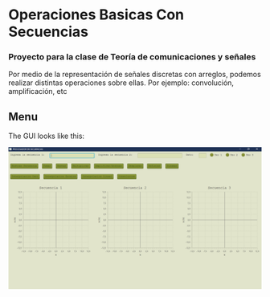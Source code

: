 # Operaciones Basicas Con Secuencias

### Proyecto para la clase de Teoría de comunicaciones y señales

Por medio de la representación de señales discretas con arreglos, podemos realizar distintas operaciones sobre ellas. Por ejemplo: convolución, amplificación, etc

## Menu

The GUI looks like this:

![GitHub Logo](/Test/CapturaMenu.PNG)
